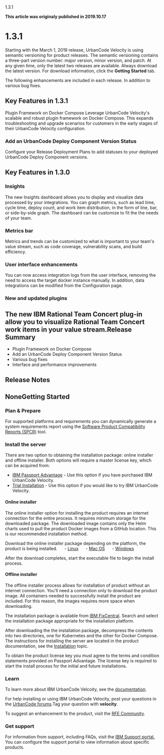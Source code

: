 





1.3.1

**This article was originaly published in 2019.10.17**


1.3.1
=====




Starting with the March 1, 2019 release, UrbanCode Velocity is using semantic versioning for product releases. The semantic versioning contains a three-part version number: major version, minor version, and patch. At any given time, only the latest two releases are available. Always download the latest version. For download information, click the **Getting Started** tab.

The following enhancements are included in each release. In addition to various bug fixes.



Key Features in 1.3.1
---------------------

Plugin Framework on Docker Compose
Leverage UrbanCode Velocity's scalable and robust plugin framework on Docker Compose. This expands troubleshooting and upgrade scenarios for customers in the early stages of their UrbanCode Velocity configuration.

### Add an UrbanCode Deploy Component Version Status


Configure your Release Deployment Plans to add statuses to your deployed UrbanCode Deploy Component versions.


Key Features in 1.3.0
---------------------


### Insights


The new Insights dashboard allows you to display and visualize data processed by your integrations. You can graph metrics, such as lead time, cycle time, deploy count, and work item distribution, in the form of line, bar, or side-by-side graph. The dashboard can be customize to fit the the needs of your team.

### Metrics bar


Metrics and trends can be customized to what is important to your team's value stream, such as code coverage, vulnerability scans, and build efficiency.

### User interface enhancements


You can now access integration logs from the user interface, removing the need to access the target docker instance manually. In addition, data integrations can be modified from the Configuration page.

### New and updated plugins


The new IBM Rational Team Concert plug-in allow you to visualize Rational Team Concert work items in your value stream.Release Summary
---------------

  
* Plugin Framework on Docker Compose
* Add an UrbanCode Deploy Component Version Status
* Various bug fixes
* Interface and performance improvements

Release Notes
-------------

  
NoneGetting Started
---------------

  
### Plan & Prepare


For supported platforms and requirements you can dynamically generate a system requirements report using the [Software Product Compatibility Reports (SPCR)](https://www.ibm.com/software/reports/compatibility/clarity/index.html) tool.

### Install the server



There are two option to obtaining the installation package: online installer and offline installer. Both options will require a master license key, which can be acquired from: 
* [IBM Passport Advantage](https://www.ibm.com/software/passportadvantage/) - Use this option if you have purchased IBM UrbanCode Velocity.
* [Trial Installation](https://www.uc-velocity.com/) - Use this option if you would like to try IBM UrbanCode Velocity.





#### Online installer



The online installer option for installing the product requires an internet connection for the entire process. It requires minimum storage for the downloaded package. The downloaded image contains only the Helm charts used to pull the product Docker images from a GitHub location. This is our recommended installation method.

Download the online installer package depending on the platform, the product is being installed. 
     - [Linux](https://public.dhe.ibm.com/software/products/UrbanCode/Velocity/latest/velocity-se-ibm-install-latest-linux)
     - [Mac OS](https://public.dhe.ibm.com/software/products/UrbanCode/Velocity/latest/velocity-se-ibm-install-latest-macos)
     - [Windows](https://public.dhe.ibm.com/software/products/UrbanCode/Velocity/latest/velocity-se-ibm-install-latest-win.exe)

After the download completes, start the executable file to begin the install process.

#### Offline installer



The offline installer process allows for installation of product without an internet connection. You'll need a connection only to download the product image. All containers needed to successfully install the product are included. For this reason, the images requires more space when downloading.

The installation package is available from [IBM FixCentral](https://www-945.ibm.com/support/fixcentral/swg/selectFixes?parent=ibm%7ERational&product=ibm/Rational/IBM+UrbanCode+Velocity&release=All&platform=All&function=all). Search and select the installation package appropriate for the installation platform. 

After downloading the the installation package, decompress the contents into two directories, one for Kubernetes and the other for Docker Compose. The instructions for installing the server are located in the product documentation, see the [Installation](https://www.ibm.com/support/knowledgecenter/SSCKX6_1.3.x/com.ibm.uvelocity.doc/topics/c_install_se_roadmap.html) topic. 

To obtain the product license key you must agree to the terms and condition statements provided on Passport Advantage. The license key is required to start the install process for the initial and future installations.


### Learn


To learn more about IBM UrbanCode Velcoity, see the [documentation](http://www-01.ibm.com/support/knowledgecenter/SSCKX6_1.3.x).

For help installing or using IBM UrbanCode Velocity, post your questions in the [UrbanCode forums](https://developer.ibm.com/answers/topics/velocity.html).Tag your question with **velocity**. 

To suggest an enhancement to the product, visit the [RFE Community](http://www.ibm.com/developerworks/rfe/execute?use_case=submitRfe).

### Get support



For information from support, including FAQs, visit the [IBM Support portal.](https://www.ibm.com/support/home) You can configure the support portal to view information about specific products.







